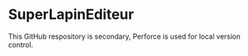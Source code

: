 # SuperLapinEditeur
This GitHub respository is secondary, Perforce is used for local version control.
